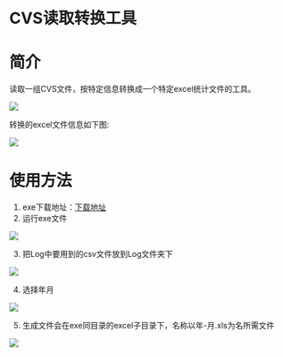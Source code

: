 CVS读取转换工具
======
# 简介
读取一组CVS文件，按特定信息转换成一个特定excel统计文件的工具。

   ![][img1]

转换的excel文件信息如下图:

   ![][img2]

# 使用方法
1) exe下载地址：[下载地址](https://github.com/Cking616/vishay-reader/releases)
2) 运行exe文件

 ![][img3]

3) 把Log中要用到的csv文件放到Log文件夹下

![][img4]

4) 选择年月

![][img5]

5) 生成文件会在exe同目录的excel子目录下，名称以年-月.xls为名所需文件

![][img6]


  [img1]: ./img/1.png
  [img2]: ./img/2.png
  [img3]: ./img/3.png
  [img4]: ./img/4.png
  [img5]: ./img/5.png
  [img6]: ./img/6.png
